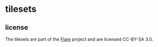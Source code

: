 tilesets
========

license
-------

The tilesets are part of the [Flare][] project and are licensed CC-BY-SA 3.0.

[Flare]: http://flarerpg.org/
